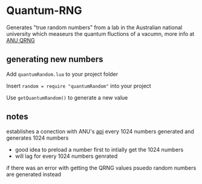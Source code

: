 # Quantum-RNG
Generates "true random numbers" from a lab in the Australian national university which measeurs the quantum fluctions of a vacumn, more info at [ANU QRNG](https://qrng.anu.edu.au)

## generating new numbers
Add ``quantumRandom.lua`` to your project folder 

Insert ``random = require "quantumRandom"`` into your project

Use ``getQuantumRandom()`` to generate a new value

## notes
establishes a conection with ANU's [api](https://qrng.anu.edu.au/contact/api-documentation/) every 1024 numbers generated and generates 1024 numbers
  - good idea to preload a number first to intially get the 1024 numbers
  - will lag for every 1024 numbers genrated
  
if there was an error with getting the QRNG values psuedo random numbers are generated instead
